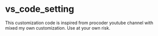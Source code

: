 # vs_code_setting
This customization code is inspired from procoder youtube channel with mixed my own customization. Use at your own risk.
